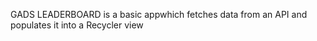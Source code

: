 GADS LEADERBOARD is a basic appwhich fetches data from an API and populates it into a Recycler view
